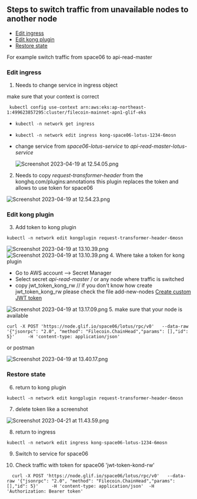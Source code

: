 ## Steps to switch traffic from  unavailable nodes to another node

- [Edit ingress](#edit-ingress)
- [Edit kong plugin](#edit-kongplugin)
- [Restore state](#restore-state)

For example switch traffic from space06 to api-read-master

### Edit ingress

1. Needs to change service in ingress object

make sure that your context is correct 

```` kubectl config use-context arn:aws:eks:ap-northeast-1:499623857295:cluster/filecoin-mainnet-apn1-glif-eks````

 - ````kubectl -n network get ingress````

 - ```kubectl -n network edit ingress kong-space06-lotus-1234-6mosn```

 - change service from *space06-lotus-service* to *api-read-master-lotus-service*

   ![Screenshot 2023-04-19 at 12.54.05.png](png%2FScreenshot%202023-04-19%20at%2012.54.05.png)
2.  Needs to copy *request-transformer-header* from the konghq.com/plugins:annotations
    this plugin replaces the token and allows to use token for space06

![Screenshot 2023-04-19 at 12.54.23.png](png%2FScreenshot%202023-04-19%20at%2012.54.23.png)
### Edit kong plugin

3. Add token to kong plugin

```` kubectl -n network edit kongplugin request-transformer-header-6mosn ````

![Screenshot 2023-04-19 at 13.10.39.png](doc%2FScreenshot%202023-04-19%20at%2013.10.39.png)![Screenshot 2023-04-19 at 13.10.39.png](png%2FScreenshot%202023-04-19%20at%2013.10.39.png)
4. Where take a token for kong plugin 

- Go to AWS account  --> Secret Manager 
- Select secret *api-read-master* / or any node where traffic is switched
- copy jwt_token_kong_rw               // if you don't know how create jwt_token_kong_rw please check the file add-new-nodes [Create custom JWT token](#sreate-custom-jwt-token)

![Screenshot 2023-04-19 at 13.17.09.png](png%2FScreenshot%202023-04-19%20at%2013.17.09.png)
5. make sure that your node is available
```
curl -X POST 'https://node.glif.io/space06/lotus/rpc/v0'   --data-raw '{"jsonrpc": "2.0", "method": "Filecoin.ChainHead","params": [],"id": 5}'     -H 'content-type: application/json'

 ```
or postman 

![Screenshot 2023-04-19 at 13.40.17.png](png%2FScreenshot%202023-04-19%20at%2013.40.17.png)
### Restore state

6. return to  kong plugin 

``````kubectl -n network edit kongplugin request-transformer-header-6mosn``````

7. delete token like a screenshot

![Screenshot 2023-04-21 at 11.43.59.png](png%2FScreenshot%202023-04-21%20at%2011.43.59.png)

8. return to ingress

``````kubectl -n network edit ingress kong-space06-lotus-1234-6mosn``````

9. Switch to service for space06

10. Check traffic with token for space06 'jwt-token-kond-rw'

````
  curl -X POST 'https://node.glif.io/space06/lotus/rpc/v0'   --data-raw '{"jsonrpc": "2.0", "method": "Filecoin.ChainHead","params": [],"id": 5}'     -H 'content-type: application/json'  -H 'Authorization: Bearer token'
````
